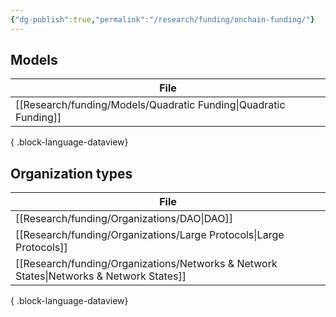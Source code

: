 ```yaml
---
{"dg-publish":true,"permalink":"/research/funding/onchain-funding/"}
---
```


## Models
| File                                                                |
| ------------------------------------------------------------------- |
| [[Research/funding/Models/Quadratic Funding\|Quadratic Funding]] |

{ .block-language-dataview}
## Organization types
| File                                                                                       |
| ------------------------------------------------------------------------------------------ |
| [[Research/funding/Organizations/DAO\|DAO]]                                             |
| [[Research/funding/Organizations/Large Protocols\|Large Protocols]]                     |
| [[Research/funding/Organizations/Networks & Network States\|Networks & Network States]] |

{ .block-language-dataview}
